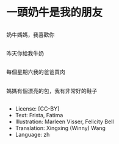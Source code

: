 # 一頭奶牛是我的朋友

##
奶牛媽媽，我喜歡你

##
昨天你給我牛奶

##
每個星期六我的爸爸買肉

##
媽媽有個漂亮的包，我有非常好的鞋子

##
* License: [CC-BY]
* Text: Frista, Fatima
* Illustration: Marleen Visser, Felicity Bell
* Translation: Xingxing (Winny) Wang
* Language: zh
